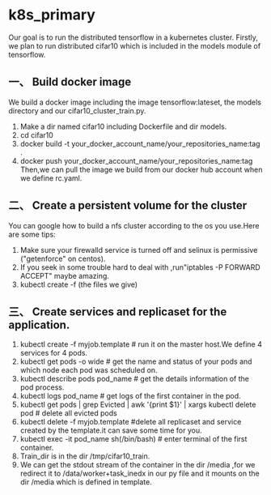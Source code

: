 # k8s_primary
Our goal is to run the distributed tensorflow in a kubernetes cluster. Firstly, we plan to run distributed cifar10 which is included in the models module of tensorflow.

## 一、 Build docker image
We build a docker image including the image tensorflow:lateset, the models directory and our cifar10_cluster_train.py.
1. Make a dir named cifar10 including Dockerfile and dir models. 
2. cd cifar10
3. docker build -t your_docker_account_name/your_repositories_name:tag  .
4. docker push your_docker_account_name/your_repositories_name:tag
Then,we can pull the image we build from our docker hub account when we define rc.yaml.

## 二、 Create a persistent volume for the cluster
You can google how to build a nfs cluster according to the os you use.Here are some tips:
1. Make sure your firewalld service is turned off and selinux is permissive ("getenforce" on centos).
2. If you seek in some trouble hard to deal with ,run"iptables -P FORWARD ACCEPT" maybe amazing.
3. kubectl create -f (the files we give)

## 三、 Create services and replicaset for the application.
1. kubectl create -f myjob.template      # run it on the master host.We define 4 services for 4 pods.
2. kubectl get pods -o wide     # get the name and status of your pods and which node each pod was scheduled on.
3. kubectl describe pods pod_name     # get the details information of the pod process.
4. kubectl logs pod_name    # get logs of the first container in the pod.
5. kubectl get pods | grep Evicted | awk '{print $1}' | xargs kubectl delete pod    # delete all evicted pods
6. kubectl delete -f myjob.template #delete all replicaset and service created by the template.it can save some time for you.
7. kubectl exec -it pod_name sh(/bin/bash)      # enter terminal of the first container.
8. Train_dir is in the dir /tmp/cifar10_train.
9. We can get the stdout stream of the container in the dir /media ,for we redirect it to /data/worker+task_inedx  in our py file and it mounts on the dir /media which is defined in template. 
